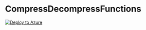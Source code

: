 # CompressDecompressFunctions
[![Deploy to Azure](http://azuredeploy.net/deploybutton.png)](https://portal.azure.com/#create/Microsoft.Template/uri/https%3A%2F%2Fraw.githubusercontent.com%2Fciellos-dev%2FCompressDecompressFunctions%2Fmaster%2Fazuredeploy.json)
